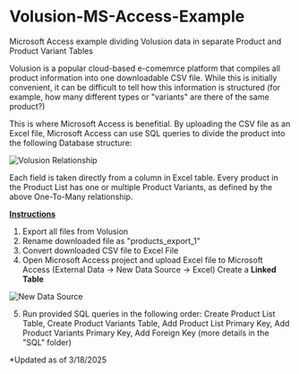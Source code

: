 # Volusion-MS-Access-Example
Microsoft Access example dividing Volusion data in separate Product and Product Variant Tables

Volusion is a popular cloud-based e-comemrce platform that compiles all product information into one downloadable CSV file. While this is initially convenient, it can be difficult to tell how this information is structured (for example, how many different types or "variants" are there of the same product?)

This is where Microsoft Access is benefitial. By uploading the CSV file as an Excel file, Microsoft Access can use SQL queries to divide the product into the following Database structure:

![Volusion Relationship](https://github.com/user-attachments/assets/5e5da201-7d55-4f6d-96c1-19af5cbcfa70)

Each field is taken directly from a column in Excel table. Every product in the Product List has one or multiple Product Variants, as defined by the above One-To-Many relationship. 

<ins> **Instructions**  </ins>
1. Export all files from Volusion
2. Rename downloaded file as "products_export_1"
3. Convert downloaded CSV file to Excel File
4. Open Microsoft Access project and upload Excel file to Microsoft Access (External Data -> New Data Source -> Excel) Create a **Linked Table**
   
![New Data Source](https://github.com/user-attachments/assets/8be047f5-0838-425a-a590-0f778c0c57a3)

5. Run provided SQL queries in the following order: Create Product List Table, Create Product Variants Table, Add Product List Primary Key, Add Product Variants Primary Key, Add Foreign Key (more details in the "SQL" folder)

*Updated as of 3/18/2025
